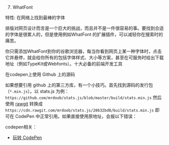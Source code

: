 7. WhatFont

特性: 在网络上找到最棒的字体

排版对网页设计而言是一个巨大的挑战，而且并不是一件很容易的事。要找到合适的字体是很累人的，但是使用例如WhatFont 的扩展插件，可以减轻你在搜索时的痛苦。

你只需添加WhatFont到你的谷歌浏览器，每当你看到网页上某一种字体时，点击它并悬停，就会给你所有的包括字体样式、大小等方案，甚至在可服务时给出下载地址（例如TypeKit或Webfonts）。十大必备的前端开发工具





在codepen上使用 Github 上的源码

如果想要引用 github 上的第三方库，有一个小技巧。首先找到源码的发行包（`*.min.js`）。以 stats.js 为例：`https://github.com/mrdoob/stats.js/blob/master/build/stats.min.js` 然后使用 [rawgit](https://rawgit.com/) 转换成 `https://cdn.rawgit.com/mrdoob/stats.js/28632bd8/build/stats.min.js`
即可在 CodePen 中正常引用。如果直接使用原地址，会报以下错误：







codepen相关：

- [玩转 CodePen](https://blog.mutoo.im/2017/10/playing-with-codepen/)

